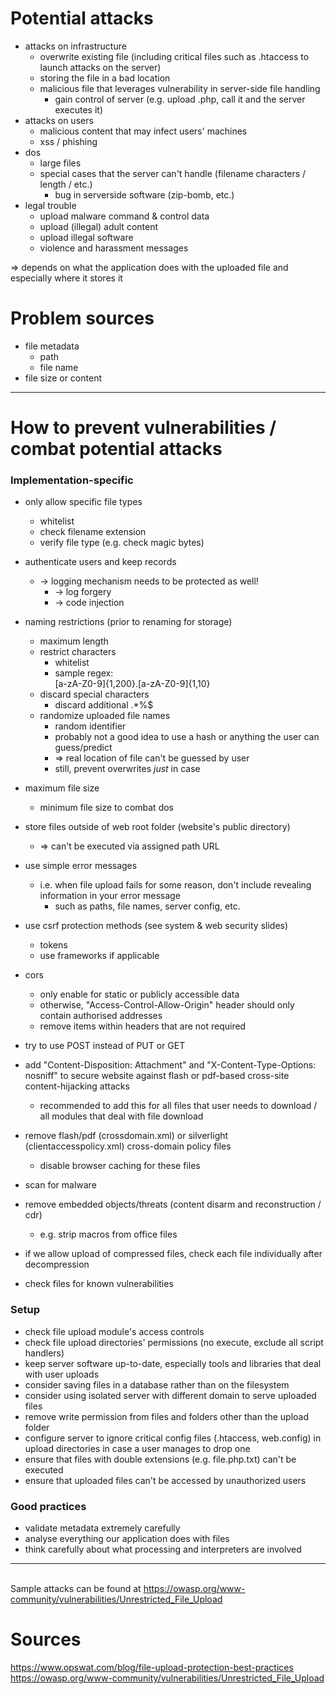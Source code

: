 # Potential attacks

- attacks on infrastructure
	- overwrite existing file (including critical files such as .htaccess to launch attacks on the server)
	- storing the file in a bad location
	- malicious file that leverages vulnerability in server-side file handling
		- gain control of server (e.g. upload .php, call it and the server executes it)
- attacks on users
	- malicious content that may infect users' machines
	- xss / phishing
- dos
	- large files
	- special cases that the server can't handle (filename characters / length / etc.)
		- bug in serverside software (zip-bomb, etc.)
- legal trouble
	- upload malware command & control data
	- upload (illegal) adult content
	- upload illegal software
	- violence and harassment messages

=> depends on what the application does with the uploaded file and especially where it stores it


# Problem sources

- file metadata
	- path
	- file name
- file size or content

---

# How to prevent vulnerabilities / combat potential attacks

### Implementation-specific

- only allow specific file types
	- whitelist
	- check filename extension
	- verify file type (e.g. check magic bytes)
- authenticate users and keep records
	- -> logging mechanism needs to be protected as well!
		- -> log forgery
		- -> code injection
- naming restrictions (prior to renaming for storage)
	- maximum length
	- restrict characters
		- whitelist
		- sample regex:  
			[a-zA-Z0-9]{1,200}\.[a-zA-Z0-9]{1,10}
	- discard special characters
		- discard additional .*%$
	- randomize uploaded file names
		- random identifier
		- probably not a good idea to use a hash or anything the user can guess/predict
		- => real location of file can't be guessed by user
		- still, prevent overwrites *just* in case
- maximum file size
	- minimum file size to combat dos
- store files outside of web root folder (website's public directory)
	- => can't be executed via assigned path URL
- use simple error messages
	- i.e. when file upload fails for some reason, don't include revealing information in your error message
		- such as paths, file names, server config, etc.

- use csrf protection methods (see system & web security slides)
	- tokens
	- use frameworks if applicable
- cors
	- only enable for static or publicly accessible data
	- otherwise, "Access-Control-Allow-Origin" header should only contain authorised addresses
	- remove items within headers that are not required
- try to use POST instead of PUT or GET

- add "Content-Disposition: Attachment" and "X-Content-Type-Options: nosniff" to secure website against flash or pdf-based cross-site content-hijacking attacks
	- recommended to add this for all files that user needs to download / all modules that deal with file download
- remove flash/pdf (crossdomain.xml) or silverlight (clientaccesspolicy.xml) cross-domain policy files
	- disable browser caching for these files

- scan for malware
- remove embedded objects/threats (content disarm and reconstruction / cdr)
	- e.g. strip macros from office files
- if we allow upload of compressed files, check each file individually after decompression
- check files for known vulnerabilities

### Setup

- check file upload module's access controls
- check file upload directories' permissions (no execute, exclude all script handlers)
- keep server software up-to-date, especially tools and libraries that deal with user uploads
- consider saving files in a database rather than on the filesystem
- consider using isolated server with different domain to serve uploaded files
- remove write permission from files and folders other than the upload folder
- configure server to ignore critical config files (.htaccess, web.config) in upload directories in case a user manages to drop one
- ensure that files with double extensions (e.g. file.php.txt) can't be executed
- ensure that uploaded files can't be accessed by unauthorized users


### Good practices

- validate metadata extremely carefully
- analyse everything our application does with files
- think carefully about what processing and interpreters are involved

---

\
Sample attacks can be found at https://owasp.org/www-community/vulnerabilities/Unrestricted_File_Upload

# Sources

https://www.opswat.com/blog/file-upload-protection-best-practices
https://owasp.org/www-community/vulnerabilities/Unrestricted_File_Upload

